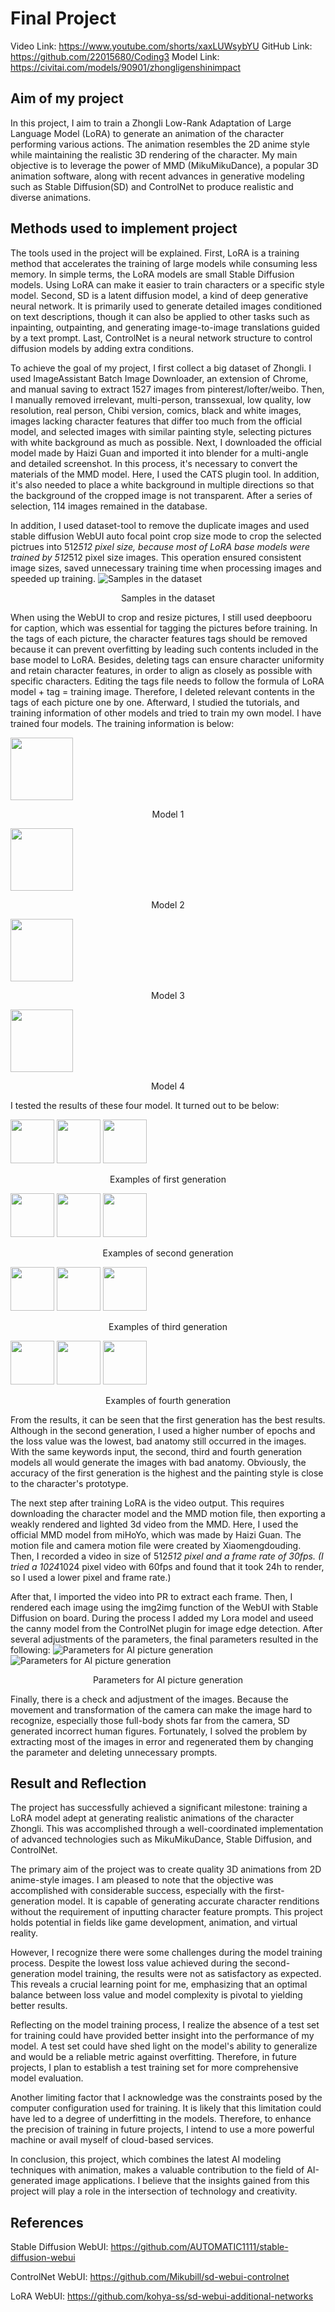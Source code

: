 # Final Project

Video Link: https://www.youtube.com/shorts/xaxLUWsybYU
GitHub Link: https://github.com/22015680/Coding3
Model Link: https://civitai.com/models/90901/zhongligenshinimpact

## Aim of my project
In this project, I aim to train a Zhongli Low-Rank Adaptation of Large Language Model (LoRA) to generate an animation of the character performing various actions. The animation resembles the 2D anime style while maintaining the realistic 3D rendering of the character. My main objective is to leverage the power of MMD (MikuMikuDance), a popular 3D animation software, along with recent advances in generative modeling such as Stable Diffusion(SD) and ControlNet to produce realistic and diverse animations.

## Methods used to implement project
The tools used in the project will be explained. First, LoRA is a training method that accelerates the training of large models while consuming less memory. In simple terms, the LoRA models are small Stable Diffusion models. Using LoRA can make it easier to train characters or a specific style model. Second, SD is a latent diffusion model, a kind of deep generative neural network. It is primarily used to generate detailed images conditioned on text descriptions, though it can also be applied to other tasks such as inpainting, outpainting, and generating image-to-image translations guided by a text prompt. Last, ControlNet is a neural network structure to control diffusion models by adding extra conditions. 

To achieve the goal of my project, I first collect a big dataset of Zhongli. I used ImageAssistant Batch Image Downloader, an extension of Chrome, and manual saving to extract 1527 images from pinterest/lofter/weibo. Then, I manually removed irrelevant, multi-person, transsexual, low quality, low resolution, real person, Chibi version, comics, black and white images, images lacking character features that differ too much from the official model, and selected images with similar painting style, selecting pictures with white background as much as possible. Next, I downloaded the official model made by Haizi Guan and imported it into blender for a multi-angle and detailed screenshot. In this process, it's necessary to convert the materials of the MMD model. Here, I used the CATS plugin tool. In addition, it's also needed to place a white background in multiple directions so that the background of the cropped image is not transparent. After a series of selection, 114 images remained in the database.

In addition, I used dataset-tool to remove the duplicate images and used stable diffusion WebUI auto focal point crop size mode to crop the selected pictrues into 512*512 pixel size, because most of LoRA base models were trained by 512*512 pixel size images. This operation ensured consistent image sizes, saved unnecessary training time when processing images and speeded up training. 
![Samples in the dataset](/images/1.png)
<p align="center">Samples in the dataset</p>
  
When using the WebUI to crop and resize pictures, I still used deepbooru for caption, which was essential for tagging the pictures before training. In the tags of each picture, the character features tags should be removed because it can prevent overfitting by leading such contents included in the base model to LoRA. Besides, deleting tags can ensure character uniformity and retain character features, in order to align as closely as possible with specific characters. Editing the tags file needs to follow the formula of LoRA model + tag = training image. Therefore, I deleted relevant contents in the tags of each picture one by one. Afterward, I studied the tutorials, and training information of other models and tried to train my own model. I have trained four models. The training information is below:
<div float="left">
  <img src="/images/2.png" width="100" />
  <p align="center">Model 1</p>
</div>
<div float="left">
  <img src="/images/3.png" width="100" /> 
  <p align="center">Model 2</p>
</div>
<div float="left">
  <img src="/images/4.png" width="100" />
  <p align="center">Model 3</p>
</div>
<div float="left">
  <img src="/images/5.png" width="100" /> 
  <p align="center">Model 4</p>
</div>

I tested the results of these four model. It turned out to be below:
<p float="left">
  <img src="/images/6.png" width="70" />
  <img src="/images/7.png" width="70" /> 
  <img src="/images/8.png" width="70" /> 
</p>
<p align="center">Examples of first generation</p>
<p float="left">
  <img src="/images/9.png" width="70" />
  <img src="/images/10.png" width="70" /> 
  <img src="/images/11.png" width="70" /> 
</p>
<p align="center">Examples of second generation</p>
<p float="left">
  <img src="/images/12.png" width="70" />
  <img src="/images/13.png" width="70" /> 
  <img src="/images/14.png" width="70" /> 
</p>
<p align="center">Examples of third generation</p>
<p float="left">
  <img src="/images/15.png" width="70" />
  <img src="/images/16.png" width="70" /> 
  <img src="/images/17.png" width="70" /> 
</p>
<p align="center">Examples of fourth generation</p>

From the results, it can be seen that the first generation has the best results. Although in the second generation, I used a higher number of epochs and the loss value was the lowest, bad anatomy still occurred in the images. With the same keywords input, the second, third and fourth generation models all would generate the images with bad anatomy. Obviously, the accuracy of the first generation is the highest and the painting style is close to the character's prototype.

The next step after training LoRA is the video output. This requires downloading the character model and the MMD motion file, then exporting a weakly rendered and lighted 3d video from the MMD. Here, I used the official MMD model from miHoYo, which was made by Haizi Guan. The motion file and camera motion file were created by Xiaomengdouding. Then, I recorded a video in size of 512*512 pixel and a frame rate of 30fps. (I tried a 1024*1024 pixel video with 60fps and found that it took 24h to render, so I used a lower pixel and frame rate.) 

After that, I imported the video into PR to extract each frame. Then, I rendered each image using the img2img function of the WebUI with Stable Diffusion on board. During the process I added my Lora model and useed the canny model from the ControlNet plugin for image edge detection. After several adjustments of the parameters, the final parameters resulted in the following: 
![Parameters for AI picture generation](/images/18.png)
![Parameters for AI picture generation](/images/19.png)
<p align="center">Parameters for AI picture generation</p>

Finally, there is a check and adjustment of the images. Because the movement and transformation of the camera can make the image hard to recognize, especially those full-body shots far from the camera, SD generated incorrect human figures. Fortunately, I solved the problem by extracting most of the images in error and regenerated them by changing the parameter and deleting unnecessary prompts.

## Result and Reflection
The project has successfully achieved a significant milestone: training a LoRA model adept at generating realistic animations of the character Zhongli. This was accomplished through a well-coordinated implementation of advanced technologies such as MikuMikuDance, Stable Diffusion, and ControlNet.

The primary aim of the project was to create quality 3D animations from 2D anime-style images. I am pleased to note that the objective was accomplished with considerable success, especially with the first-generation model. It is capable of generating accurate character renditions without the requirement of inputting character feature prompts. This project holds potential in fields like game development, animation, and virtual reality.

However, I recognize there were some challenges during the model training process. Despite the lowest loss value achieved during the second-generation model training, the results were not as satisfactory as expected. This reveals a crucial learning point for me, emphasizing that an optimal balance between loss value and model complexity is pivotal to yielding better results.

Reflecting on the model training process, I realize the absence of a test set for training could have provided better insight into the performance of my model. A test set could have shed light on the model's ability to generalize and would be a reliable metric against overfitting. Therefore, in future projects, I plan to establish a test training set for more comprehensive model evaluation.

Another limiting factor that I acknowledge was the constraints posed by the computer configuration used for training. It is likely that this limitation could have led to a degree of underfitting in the models. Therefore, to enhance the precision of training in future projects, I intend to use a more powerful machine or avail myself of cloud-based services.

In conclusion, this project, which combines the latest AI modeling techniques with animation, makes a valuable contribution to the field of AI-generated image applications. I believe that the insights gained from this project will play a role in the intersection of technology and creativity.

## References
Stable Diffusion WebUI: https://github.com/AUTOMATIC1111/stable-diffusion-webui

ControlNet WebUI: https://github.com/Mikubill/sd-webui-controlnet

LoRA WebUI: https://github.com/kohya-ss/sd-webui-additional-networks
